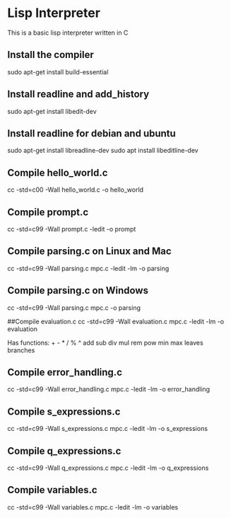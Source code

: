 # Lisp Interpreter
This is a basic lisp interpreter written in C

## Install the compiler
sudo apt-get install build-essential

## Install readline and add_history
sudo apt-get install libedit-dev

## Install readline for debian and ubuntu
sudo apt-get install libreadline-dev 
sudo apt install libeditline-dev 

## Compile hello_world.c
cc -std=c00 -Wall hello_world.c -o hello_world

## Compile prompt.c
cc -std=c99 -Wall prompt.c -ledit -o prompt

## Compile parsing.c on Linux and Mac
cc -std=c99 -Wall parsing.c mpc.c -ledit -lm -o parsing
## Compile parsing.c on Windows
cc -std=c99 -Wall parsing.c mpc.c -o parsing

##Compile evaluation.c
cc -std=c99 -Wall evaluation.c mpc.c -ledit -lm -o evaluation

Has functions: + - * / % ^ add sub div mul rem pow min max leaves branches

## Compile error_handling.c
cc -std=c99 -Wall error_handling.c mpc.c -ledit -lm -o error_handling

## Compile s_expressions.c
cc -std=c99 -Wall s_expressions.c mpc.c -ledit -lm -o s_expressions

## Compile q_expressions.c
cc -std=c99 -Wall q_expressions.c mpc.c -ledit -lm -o q_expressions

## Compile variables.c
cc -std=c99 -Wall variables.c mpc.c -ledit -lm -o variables

